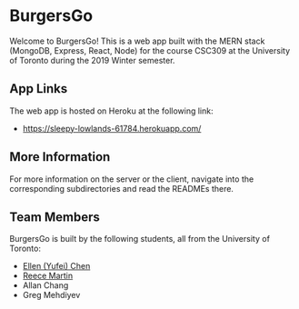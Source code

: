 # BurgersGo

Welcome to BurgersGo! This is a web app built with the MERN stack (MongoDB, Express, React, Node) for the course CSC309 at the University of Toronto during the 2019 Winter semester. 

## App Links

The web app is hosted on Heroku at the following link:

* https://sleepy-lowlands-61784.herokuapp.com/

## More Information

For more information on the server or the client, navigate into the corresponding subdirectories and read the READMEs there. 

## Team Members

BurgersGo is built by the following students, all from the University of Toronto: 

* [Ellen (Yufei) Chen](https://github.com/blackspade741)
* [Reece Martin](https://github.com/reecemartin)
* Allan Chang
* Greg Mehdiyev
